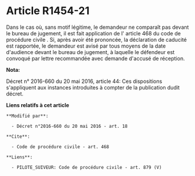 # Article R1454-21

Dans le cas où, sans motif légitime, le demandeur ne comparaît pas devant le bureau de jugement, il est fait application de
l'
article 468 du code de procédure civile
. Si, après avoir été prononcée, la déclaration de caducité est rapportée, le demandeur est avisé par tous moyens de la date
d'audience devant le bureau de jugement, à laquelle le défendeur est convoqué par lettre recommandée avec demande d'accusé de
réception.

**Nota:**

Décret n° 2016-660 du 20 mai 2016, article 44: Ces dispositions  s'appliquent aux instances introduites à compter de la
publication dudit  décret.

**Liens relatifs à cet article**

	**Modifié par**:

	  - Décret n°2016-660 du 20 mai 2016 - art. 18

	**Cite**:

	  - Code de procédure civile - art. 468

	**Liens**:

	  - PILOTE_SUIVEUR: Code de procédure civile - art. 879 (V)
